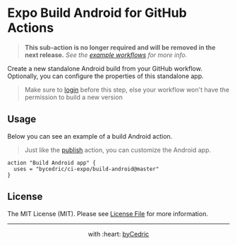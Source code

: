 # Expo Build Android for GitHub Actions

> **This sub-action is no longer required and will be removed in the next release.**
> _See the [example workflows](../README.md#example-workflows) for more info._

Create a new standalone Android build from your GitHub workflow.
Optionally, you can configure the properties of this standalone app.

> Make sure to [login](../login) before this step, else your workflow won't have the permission to build a new version

## Usage

Below you can see an example of a build Android action.

> Just like the [publish](../publish) action, you can customize the Android app.

```hcl
action "Build Android app" {
  uses = "bycedric/ci-expo/build-android@master"
}
```

## License

The MIT License (MIT). Please see [License File](LICENSE.md) for more information.

--- ---

<p align="center">
    with :heart: <a href="https://bycedric.com" target="_blank">byCedric</a>
</p>
